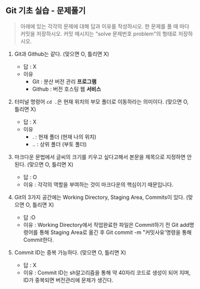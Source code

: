 ## Git 기초 실습 - 문제풀기

> 아래에 있는 각각의 문제에 대해 답과 이유를 작성하시오.
> 한 문제를 풀 때 마다 커밋을 저장하시오. 커밋 메시지는 "solve 문제번호 problem"의 형태로 저장하시오.



1. Git과 Github는 같다. (맞으면 O, 틀리면 X)

   - 답 : X
   - 이유
     - Git : 분산 버전 관리 **프로그램**
     - Github : 버전 호스팅 웹 **서비스**

   

2. 터미널 명령어 `cd .`은 현재 위치의 부모 폴더로 이동하라는 의미이다. (맞으면 O, 틀리면 X)

   - 답 : X
   - 이유
     - . : 현재 폴더 (현재 나의 위치)
     - .. : 상위 폴더 (부토 폴더)


3. 마크다운 문법에서 글씨의 크기를 키우고 싶다고해서 본문을 제목으로 지정하면 안된다. (맞으면 O, 틀리면 X)
   - 답 : O
   - 이유 : 각각의 역할을 부여하는 것이 마크다운의 핵심이기 때문입니다.



4. Git의 3가지 공간에는 Working Directory, Staging Area, Commits이 있다. (맞으면 O, 틀리면 X)
   - 답 :O
   - 이유 : Working Directory에서 작업완료한 파일은 Commit하기 전 Git add명령어를 통해 Staging Area로 옮긴 후 Git commit -m "커밋사유'명령을 통해 Commit한다.



5. Commit ID는 중복 가능하다. (맞으면 O, 틀리면 X)
   - 답 : X
   - 이유 : Commit ID는 sh알고리즘을 통해 약 40자리 코드로 생성이 되어 지며, ID가 중복되면 버전관리에 문제가 생긴다.